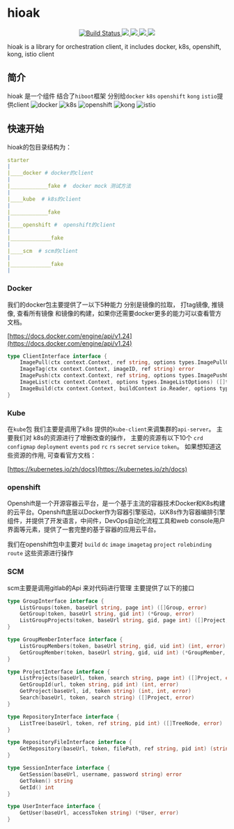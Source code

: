 # hioak

<p align="center">
  <a href="https://travis-ci.org/hidevopsio/hioak?branch=master">
    <img src="https://travis-ci.org/hidevopsio/hioak.svg?branch=master" alt="Build Status"/>
  </a>
  <a href="https://codecov.io/gh/hidevopsio/hioak">
    <img src="https://codecov.io/gh/hidevopsio/hioak/branch/master/graph/badge.svg" />
  </a>
  <a href="https://opensource.org/licenses/Apache-2.0">
      <img src="https://img.shields.io/badge/License-Apache%202.0-green.svg" />
  </a>
  <a href="https://goreportcard.com/report/github.com/hidevopsio/hioak">
      <img src="https://goreportcard.com/badge/github.com/hidevopsio/hioak" />
  </a>
  <a href="https://godoc.org/github.com/hidevopsio/hioak">
      <img src="https://godoc.org/github.com/golang/gddo?status.svg" />
  </a>
</p>

hioak is a library for orchestration client, it includes docker, k8s, openshift, kong, istio client

## 简介

hioak 是一个组件 结合了`hiboot`框架
分别给`docker` `k8s` `openshift` `kong` `istio`提供client
![docker](https://konghq.com/wp-content/uploads/2017/08/docker.svg)  ![k8s](https://konghq.com/wp-content/uploads/2017/08/kubernetes.svg)  ![openshift](https://ss1.baidu.com/6ONXsjip0QIZ8tyhnq/it/u=114369328,3108566132&fm=58&bpow=2000&bpoh=2000)  ![kong](https://konghq.com/wp-content/themes/konghq/assets/img/gradient-logo.svg)  ![istio](http://img2.imgtn.bdimg.com/it/u=3385702251,4239533823&fm=26&gp=0.jpg)
## 快速开始

hioak的包目录结构为：

```yml
starter
|
|____docker # docker的client
|
|____________fake #  docker mock 测试方法
|
|____kube  # k8s的client
|
|____________fake
|
|____openshift #  openshift的client
|
|_____________fake
|
|____scm  # scm的client
|
|_____________fake
|
```

### Docker

我们的docker包主要提供了一以下5种能力 分别是镜像的拉取， 打tag镜像, 推镜像, 查看所有镜像 和镜像的构建，如果你还需要docker更多的能力可以查看管方文档。

[https://docs.docker.com/engine/api/v1.24](https://docs.docker.com/engine/api/v1.24)

```go
type ClientInterface interface {
	ImagePull(ctx context.Context, ref string, options types.ImagePullOptions) (io.ReadCloser, error)
	ImageTag(ctx context.Context, imageID, ref string) error
	ImagePush(ctx context.Context, ref string, options types.ImagePushOptions) (io.ReadCloser, error)
	ImageList(ctx context.Context, options types.ImageListOptions) ([]types.ImageSummary, error)
	ImageBuild(ctx context.Context, buildContext io.Reader, options types.ImageBuildOptions) (types.ImageBuildResponse, error)
}
```

### Kube

在`kube`包 我们主要是调用了k8s 提供的`kube-client`来调集群的`api-server`。
主要我们对 k8s的资源进行了增删改查的操作， 主要的资源有以下10个
`crd` `configmap` `deployment` `events` `pod` `rc` `rs` `secret` `service` `token`。
如果想知道这些资源的作用, 可查看官方文档：

[https://kubernetes.io/zh/docs](https://kubernetes.io/zh/docs)

### openshift

Openshift是一个开源容器云平台，是一个基于主流的容器技术Docker和K8s构建的云平台。Openshift底层以Docker作为容器引擎驱动，以K8s作为容器编排引擎组件，并提供了开发语言，中间件，DevOps自动化流程工具和web console用户界面等元素，提供了一套完整的基于容器的应用云平台。

我们在openshift包中主要对
`build` `dc` `image` `imagetag` `project` `rolebinding` `route` 这些资源进行操作

### SCM

scm主要是调用gitlab的Api 来对代码进行管理 主要提供了以下的接口

```go
type GroupInterface interface {
	ListGroups(token, baseUrl string, page int) ([]Group, error)
	GetGroup(token, baseUrl string, gid int) (*Group, error)
	ListGroupProjects(token, baseUrl string, gid, page int) ([]Project, error)
}

type GroupMemberInterface interface {
	ListGroupMembers(token, baseUrl string, gid, uid int) (int, error)
	GetGroupMember(token, baseUrl string, gid, uid int) (*GroupMember, error)
}

type ProjectInterface interface {
	ListProjects(baseUrl, token, search string, page int) ([]Project, error)
	GetGroupId(url, token string, pid int) (int, error)
	GetProject(baseUrl, id, token string) (int, int, error)
	Search(baseUrl, token, search string) ([]Project, error)
}

type RepositoryInterface interface {
	ListTree(baseUrl, token, ref string, pid int) ([]TreeNode, error)
}

type RepositoryFileInterface interface {
	GetRepository(baseUrl, token, filePath, ref string, pid int) (string, error)
}

type SessionInterface interface {
	GetSession(baseUrl, username, password string) error
	GetToken() string
	GetId() int
}

type UserInterface interface {
	GetUser(baseUrl, accessToken string) (*User, error)
}
```